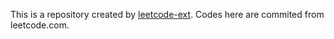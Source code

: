 This is a repository created by [leetcode-ext](https://chrome.google.com/webstore/detail/leetcode-ext/eomonjnamkjeclchgkdchpabkllmbofp?utm_source=chrome-ntp-icon). Codes here are commited from leetcode.com.